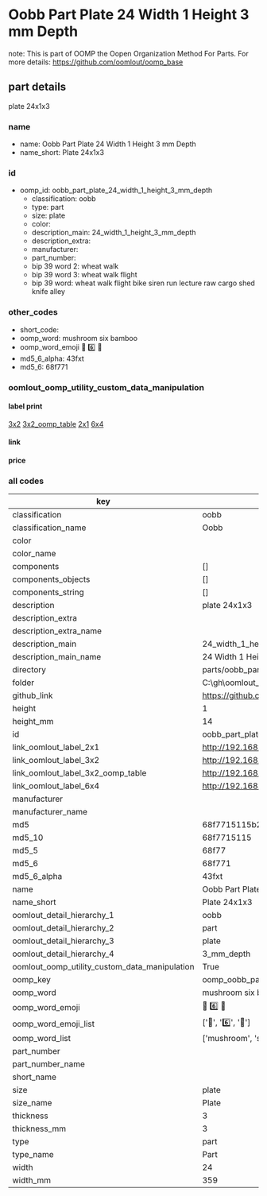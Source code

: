 # Oobb Part Plate 24 Width 1 Height 3 mm Depth  

note: This is part of OOMP the Oopen Organization Method For Parts. For more details: https://github.com/oomlout/oomp_base

##  part details
  



plate 24x1x3



### name
* name: Oobb Part Plate 24 Width 1 Height 3 mm Depth
* name_short: Plate 24x1x3 
### id
* oomp_id: oobb_part_plate_24_width_1_height_3_mm_depth
  * classification: oobb
  * type: part
  * size: plate
  * color: 
  * description_main: 24_width_1_height_3_mm_depth
  * description_extra: 
  * manufacturer: 
  * part_number: 
  * bip 39 word 2: wheat walk
  * bip 39 word 3: wheat walk flight
  * bip 39 word: wheat walk flight bike siren run lecture raw cargo shed knife alley

### other_codes
* short_code: 
* oomp_word: mushroom six bamboo
* oomp_word_emoji :mushroom: :six: :bamboo:
* md5_6_alpha: 43fxt
* md5_6: 68f771






### oomlout_oomp_utility_custom_data_manipulation
#### label print
[3x2](http://192.168.1.245:1112/?label=oomp%2043fxt)
[3x2_oomp_table](http://192.168.1.108:1112/?label=oomp%2043fxt)
[2x1](http://192.168.1.242:1112/?label=oomp%2043fxt)
[6x4](http://192.168.1.55:1112/?label=oomp%2043fxt)    

#### link

                              

#### price







### all codes 
| key | value |  
| --- | --- |  
| classification | oobb |  
| classification_name | Oobb |  
| color |  |  
| color_name |  |  
| components | [] |  
| components_objects | [] |  
| components_string | [] |  
| description | plate 24x1x3 |  
| description_extra |  |  
| description_extra_name |  |  
| description_main | 24_width_1_height_3_mm_depth |  
| description_main_name | 24 Width 1 Height 3 mm Depth |  
| directory | parts/oobb_part_plate_24_width_1_height_3_mm_depth |  
| folder | C:\gh\oomlout_oobb_version_4_generated_parts\things\oobb_part_plate_24_width_1_height_3_mm_depth |  
| github_link | https://github.com/oomlout/oomlout_oomp_part_src/tree/main/parts/oobb_part_plate_24_width_1_height_3_mm_depth |  
| height | 1 |  
| height_mm | 14 |  
| id | oobb_part_plate_24_width_1_height_3_mm_depth |  
| link_oomlout_label_2x1 | http://192.168.1.242:1112/?label=oomp%2043fxt |  
| link_oomlout_label_3x2 | http://192.168.1.245:1112/?label=oomp%2043fxt |  
| link_oomlout_label_3x2_oomp_table | http://192.168.1.108:1112/?label=oomp%2043fxt |  
| link_oomlout_label_6x4 | http://192.168.1.55:1112/?label=oomp%2043fxt |  
| manufacturer |  |  
| manufacturer_name |  |  
| md5 | 68f7715115b28fe2f564b162b1fda7cf |  
| md5_10 | 68f7715115 |  
| md5_5 | 68f77 |  
| md5_6 | 68f771 |  
| md5_6_alpha | 43fxt |  
| name | Oobb Part Plate 24 Width 1 Height 3 mm Depth |  
| name_short | Plate 24x1x3  |  
| oomlout_detail_hierarchy_1 | oobb |  
| oomlout_detail_hierarchy_2 | part |  
| oomlout_detail_hierarchy_3 | plate |  
| oomlout_detail_hierarchy_4 | 3_mm_depth |  
| oomlout_oomp_utility_custom_data_manipulation | True |  
| oomp_key | oomp_oobb_part_plate_24_width_1_height_3_mm_depth |  
| oomp_word | mushroom six bamboo |  
| oomp_word_emoji | :mushroom: :six: :bamboo: |  
| oomp_word_emoji_list | [':mushroom:', ':six:', ':bamboo:'] |  
| oomp_word_list | ['mushroom', 'six', 'bamboo'] |  
| part_number |  |  
| part_number_name |  |  
| short_name |  |  
| size | plate |  
| size_name | Plate |  
| thickness | 3 |  
| thickness_mm | 3 |  
| type | part |  
| type_name | Part |  
| width | 24 |  
| width_mm | 359 |  

